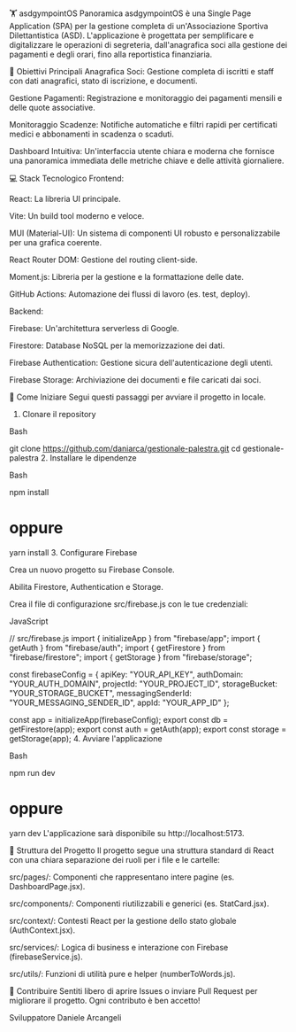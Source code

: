 🏋️ asdgympointOS
Panoramica
asdgympointOS è una Single Page Application (SPA) per la gestione completa di un'Associazione Sportiva Dilettantistica (ASD). L'applicazione è progettata per semplificare e digitalizzare le operazioni di segreteria, dall'anagrafica soci alla gestione dei pagamenti e degli orari, fino alla reportistica finanziaria.

🎯 Obiettivi Principali
Anagrafica Soci: Gestione completa di iscritti e staff con dati anagrafici, stato di iscrizione, e documenti.

Gestione Pagamenti: Registrazione e monitoraggio dei pagamenti mensili e delle quote associative.

Monitoraggio Scadenze: Notifiche automatiche e filtri rapidi per certificati medici e abbonamenti in scadenza o scaduti.

Dashboard Intuitiva: Un'interfaccia utente chiara e moderna che fornisce una panoramica immediata delle metriche chiave e delle attività giornaliere.

💻 Stack Tecnologico
Frontend:

React: La libreria UI principale.

Vite: Un build tool moderno e veloce.

MUI (Material-UI): Un sistema di componenti UI robusto e personalizzabile per una grafica coerente.

React Router DOM: Gestione del routing client-side.

Moment.js: Libreria per la gestione e la formattazione delle date.

GitHub Actions: Automazione dei flussi di lavoro (es. test, deploy).

Backend:

Firebase: Un'architettura serverless di Google.

Firestore: Database NoSQL per la memorizzazione dei dati.

Firebase Authentication: Gestione sicura dell'autenticazione degli utenti.

Firebase Storage: Archiviazione dei documenti e file caricati dai soci.

🚀 Come Iniziare
Segui questi passaggi per avviare il progetto in locale.

1. Clonare il repository

Bash

git clone https://github.com/daniarca/gestionale-palestra.git
cd gestionale-palestra
2. Installare le dipendenze

Bash

npm install
# oppure
yarn install
3. Configurare Firebase

Crea un nuovo progetto su Firebase Console.

Abilita Firestore, Authentication e Storage.

Crea il file di configurazione src/firebase.js con le tue credenziali:

JavaScript

// src/firebase.js
import { initializeApp } from "firebase/app";
import { getAuth } from "firebase/auth";
import { getFirestore } from "firebase/firestore";
import { getStorage } from "firebase/storage";

const firebaseConfig = {
  apiKey: "YOUR_API_KEY",
  authDomain: "YOUR_AUTH_DOMAIN",
  projectId: "YOUR_PROJECT_ID",
  storageBucket: "YOUR_STORAGE_BUCKET",
  messagingSenderId: "YOUR_MESSAGING_SENDER_ID",
  appId: "YOUR_APP_ID"
};

const app = initializeApp(firebaseConfig);
export const db = getFirestore(app);
export const auth = getAuth(app);
export const storage = getStorage(app);
4. Avviare l'applicazione

Bash

npm run dev
# oppure
yarn dev
L'applicazione sarà disponibile su http://localhost:5173.

🧩 Struttura del Progetto
Il progetto segue una struttura standard di React con una chiara separazione dei ruoli per i file e le cartelle:

src/pages/: Componenti che rappresentano intere pagine (es. DashboardPage.jsx).

src/components/: Componenti riutilizzabili e generici (es. StatCard.jsx).

src/context/: Contesti React per la gestione dello stato globale (AuthContext.jsx).

src/services/: Logica di business e interazione con Firebase (firebaseService.js).

src/utils/: Funzioni di utilità pure e helper (numberToWords.js).

📝 Contribuire
Sentiti libero di aprire Issues o inviare Pull Request per migliorare il progetto. Ogni contributo è ben accetto!

Sviluppatore
Daniele Arcangeli
